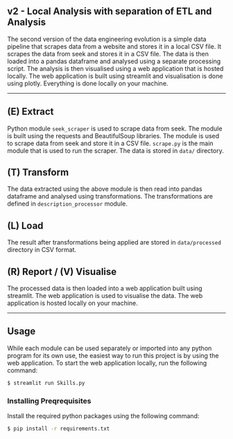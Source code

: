 ## v2 - Local Analysis with separation of ETL and Analysis
The second version of the data engineering evolution is a simple data pipeline that scrapes data from a website and stores it in a local CSV file. It scrapes the data from seek and stores it in a CSV file. The data is then loaded into a pandas dataframe and analysed using a separate processing script. The analysis is then visualised using a web application that is hosted locally. The web application is built using streamlit and visualisation is done using plotly. Everything is done locally on your machine.

---

## (E) Extract
Python module `seek_scraper` is used to scrape data from seek. The module is built using the requests and BeautifulSoup libraries. The module is used to scrape data from seek and store it in a CSV file. `scrape.py` is the main module that is used to run the scraper. The data is stored in `data/` directory.

## (T) Transform
The data extracted using the above module is then read into pandas dataframe and analysed using transformations. The transformations are defined in `description_processor` module. 

## (L) Load
The result after transformations being applied are stored in `data/processed` directory in CSV format.

## (R) Report / (V) Visualise 
The processed data is then loaded into a web application built using streamlit. The web application is used to visualise the data. The web application is hosted locally on your machine.

---

## Usage

While each module can be used separately or imported into any python program for its own use, the easiest way to run this project is by using the web application. To start the web application locally, run the following command:

```bash
$ streamlit run Skills.py
```

### Installing Preqrequisites

Install the required python packages using the following command:
```bash
$ pip install -r requirements.txt
```


